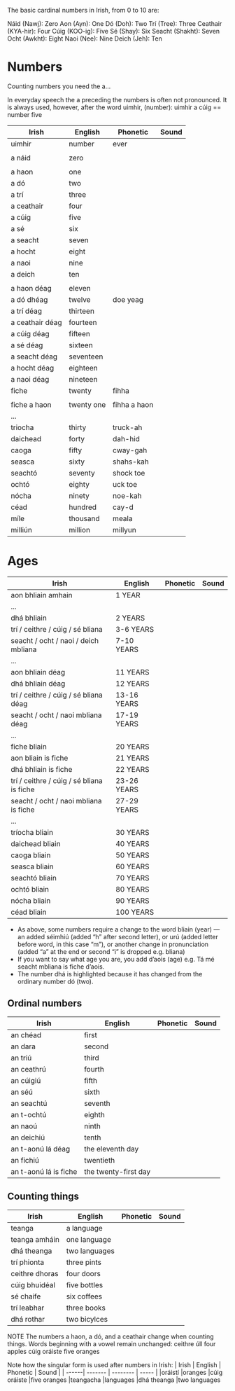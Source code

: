The basic cardinal numbers in Irish, from 0 to 10 are:

Náid (Nawj): Zero
Aon (Ayn): One
Dó (Doh): Two
Trí (Tree): Three
Ceathair (KYA-hir): Four
Cúig (KOO-ig): Five
Sé (Shay): Six
Seacht (Shakht): Seven
Ocht (Awkht): Eight
Naoi (Nee): Nine
Deich (Jeh): Ten

# Numbers

Counting numbers you need the a...

In everyday speech the a preceding the numbers is often not pronounced. It is always used, however, after the word uimhir, (number): uimhir a cúig == number five

| Irish | English | Phonetic | Sound |
| ------| ------- | -------- | ----- |
|uimhir|number|ever
||||
|a náid|zero||
||||
|a haon|one||
|a dó|two||
|a trí|three||
|a ceathair|four||
|a cúig|five||
|a sé|six||
|a seacht|seven||
|a hocht|eight||
|a naoi|nine||
|a deich|ten||
||||
|a haon déag|eleven||
|a dó dhéag|twelve| doe yeag|
|a trí déag|thirteen||
|a ceathair déag|fourteen||
|a cúig déag|fifteen||
|a sé déag|sixteen||
|a seacht déag|seventeen||
|a hocht déag|eighteen||
|a naoi déag|nineteen||
|fiche|twenty|fihha|
||||
|fiche a haon|twenty one|fihha a haon|
|...
|triocha|thirty|truck-ah
|daichead|forty|dah-hid
|caoga|fifty|cway-gah
|seasca|sixty|shahs-kah
|seachtó|seventy|shock toe
|ochtó|eighty|uck toe
|nócha|ninety|noe-kah
|céad|hundred|cay-d
|míle|thousand|meala
|milliún|million|millyun

# Ages

| Irish | English | Phonetic | Sound |
| ------| ------- | -------- | ----- |
|aon bhliain amhain|1 YEAR||
|...
|dhá bhliain|2 YEARS||
|trí / ceithre / cúig / sé bliana|3-6 YEARS||
|seacht / ocht / naoi / deich mbliana|7-10 YEARS||
|...
|aon bhliain déag|11 YEARS||
|dhá bhliain déag|12 YEARS|| 
|trí / ceithre / cúig / sé bliana déag|13-16 YEARS|| 
|seacht / ocht / naoi mbliana déag|17-19 YEARS||
|...
|fiche bliain|20 YEARS||
|aon bliain is fiche|21 YEARS|| 
|dhá bhliain is fiche|22 YEARS||
|trí / ceithre / cúig / sé bliana is fiche|23-26 YEARS||
|seacht / ocht / naoi mbliana is fiche|27-29 YEARS||
|...
|tríocha bliain |30 YEARS||      
|daichead bliain   |40 YEARS|| 
|caoga bliain|50 YEARS||     
|seasca bliain  |60 YEARS ||   
|seachtó bliain |70 YEARS|| 
|ochtó bliain |80 YEARS||       
|nócha bliain| 90 YEARS ||   
|céad bliain |100 YEARS ||   

* As above, some numbers require a change to the word bliain (year)   —  an added   séimhiú (added “h” after second letter), or urú (added letter before word, in this case “m”), or another change in pronunciation (added “a” at the end or second “i” is dropped  e.g. bliana)
* If you want to say what age you are, you add d’aois (age) e.g. Tá mé seacht mbliana is fiche d’aois.
* The number dhá is highlighted because it has changed from the ordinary number dó (two).


## Ordinal numbers
| Irish | English | Phonetic | Sound |
| ------| ------- | -------- | ----- |
|an chéad|	first
|an dara|	second
|an triú|	third
|an ceathrú|	fourth
|an cúigiú|	fifth
|an séú|	sixth
|an seachtú|	seventh
|an t-ochtú|	eighth
|an naoú|	ninth
|an deichiú|	tenth
|an t-aonú lá déag|	the eleventh day
|an fichiú|	twentieth
|an t-aonú lá is fiche|	the twenty-first day


## Counting things

| Irish | English | Phonetic | Sound |
| ------| ------- | -------- | ----- |
|teanga	|a language
|teanga amháin	|one language
|dhá theanga	|two languages
|trí phionta	|three pints
|ceithre dhoras	|four doors
|cúig bhuidéal	|five bottles
|sé chaife	|six coffees
|trí leabhar	|three books
|dhá rothar	|two bicylces

NOTE
The numbers a haon, a dó, and a ceathair change when counting things.
Words beginning with a vowel remain unchanged:
ceithre úll	four apples
cúig oráiste	five oranges

Note how the singular form is used after numbers in Irish:
| Irish | English | Phonetic | Sound |
| ------| ------- | -------- | ----- |
|oráistí	|oranges
|cúig oráiste	|five oranges
|teangacha	|languages
|dhá theanga	|two languages